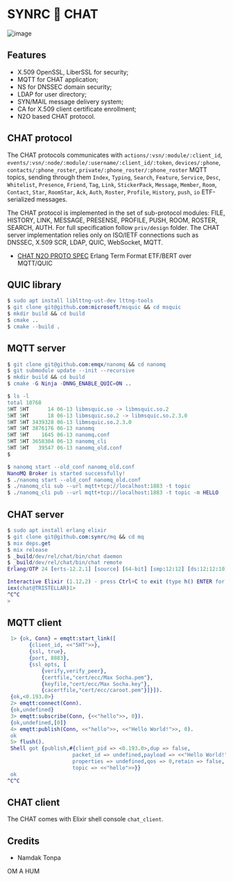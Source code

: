 SYNRC 💬 CHAT
=============

![image](https://github.com/erpuno/chat/assets/144776/b7e0b60b-4b61-4ff6-a8c9-e27f2e4c4e7c)

Features
--------

* X.509 OpenSSL, LiberSSL for security;
* MQTT for CHAT application;
* NS for DNSSEC domain security;
* LDAP for user directory;
* SYN/MAIL message delivery system;
* CA for X.509 client certificate enrollment;
* N2O based CHAT protocol.

CHAT protocol
-------------

The CHAT protocols communicates with `actions/:vsn/:module/:client_id`, `events/:vsn/:node/:module/:username/:client_id/:token`,
`devices/:phone`, `contacts/:phone_roster`, `private/:phone_roster/:phone_roster` MQTT topics, sending through them
`Index`, `Typing`, `Search`, `Feature`, `Service`, `Desc`, `Whitelist`, `Presence`,  `Friend`, `Tag`,  `Link`, `StickerPack`,
`Message`, `Member`, `Room`, `Contact`, `Star`, `RoomStar`, `Ack`, `Auth`, `Roster`, `Profile`, `History`, `push`, `io` ETF-serialized messages.

The CHAT protocol is implemented in the set of sub-protocol modules:
FILE, HISTORY, LINK, MESSAGE, PRESENSE, PROFILE, PUSH, ROOM, ROSTER, SEARCH, AUTH. For full specification follow `priv/design` folder.
The CHAT server implementation relies only on ISO/IETF connections such as DNSSEC, X.509 SCR, LDAP, QUIC, WebSocket, MQTT.

* [CHAT N2O PROTO SPEC](priv/proto) Erlang Term Format ETF/BERT over MQTT/QUIC

QUIC library
------------

```erlang
$ sudo apt install liblttng-ust-dev lttng-tools
$ git clone git@github.com:microsoft/msquic && cd msquic
$ mkdir build && cd build
$ cmake ..
$ cmake --build .

```

MQTT server
-----------

```erlang
$ git clone git@github.com:emqx/nanomq && cd nanomq 
$ git submodule update --init --recursive
$ mkdir build && cd build
$ cmake -G Ninja -DNNG_ENABLE_QUIC=ON ..
```

```erlang
$ ls -l
total 10768
5HT 5HT      14 06-13 libmsquic.so -> libmsquic.so.2
5HT 5HT      18 06-13 libmsquic.so.2 -> libmsquic.so.2.3.0
5HT 5HT 3439328 06-13 libmsquic.so.2.3.0
5HT 5HT 3876176 06-13 nanomq
5HT 5HT    1645 06-13 nanomq.conf
5HT 5HT 3658304 06-13 nanomq_cli
5HT 5HT   39547 06-13 nanomq_old.conf
$ 
```

```erlang
$ nanomq start --old_conf nanomq_old.conf
NanoMQ Broker is started successfully!
$ ./nanomq start --old_conf nanomq_old.conf
$ ./nanomq_cli sub --url mqtt+tcp://localhost:1883 -t topic
$ ./nanomq_cli pub --url mqtt+tcp://localhost:1883 -t topic -m HELLO
```

CHAT server
-----------

```erlang
$ sudo apt install erlang elixir
$ git clone git@github.com:synrc/mq && cd mq
$ mix deps.get
$ mix release
$ _build/dev/rel/chat/bin/chat daemon
$ _build/dev/rel/chat/bin/chat remote
Erlang/OTP 24 [erts-12.2.1] [source] [64-bit] [smp:12:12] [ds:12:12:10] [async-threads:1] [jit]

Interactive Elixir (1.12.2) - press Ctrl+C to exit (type h() ENTER for help)
iex(chat@TRISTELLAR)1>
^C^C
>
```

MQTT client
-----------

```erlang
 1> {ok, Conn} = emqtt:start_link([
       {client_id, <<"5HT">>},
       {ssl, true},
       {port, 8883},
       {ssl_opts, [
           {verify,verify_peer},
           {certfile,"cert/ecc/Max Socha.pem"},
           {keyfile,"cert/ecc/Max Socha.key"},
           {cacertfile,"cert/ecc/caroot.pem"}]}]).
 {ok,<0.193.0>}
 2> emqtt:connect(Conn).
 {ok,undefined}
 3> emqtt:subscribe(Conn, {<<"hello">>, 0}).
 {ok,undefined,[0]}
 4> emqtt:publish(Conn, <<"hello">>, <<"Hello World!">>, 0).
 ok
 5> flush().
 Shell got {publish,#{client_pid => <0.193.0>,dup => false,
                     packet_id => undefined,payload => <<"Hello World!">>,
                     properties => undefined,qos => 0,retain => false,
                     topic => <<"hello">>}}
 ok
^C^C
```

CHAT client
-----------

The CHAT comes with Elixir shell console `chat_client`.

Credits
-------

* Namdak Tonpa

OM A HUM
